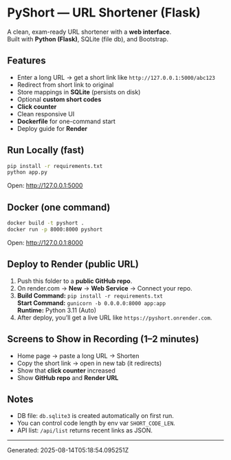 # PyShort — URL Shortener (Flask)

A clean, exam-ready URL shortener with a **web interface**.  
Built with **Python (Flask)**, SQLite (file db), and Bootstrap.

## Features
- Enter a long URL -> get a short link like `http://127.0.0.1:5000/abc123`
- Redirect from short link to original
- Store mappings in **SQLite** (persists on disk)
- Optional **custom short codes**
- **Click counter**
- Clean responsive UI
- **Dockerfile** for one-command start
- Deploy guide for **Render**

## Run Locally (fast)
```bash
pip install -r requirements.txt
python app.py
```
Open: http://127.0.0.1:5000

## Docker (one command)
```bash
docker build -t pyshort .
docker run -p 8000:8000 pyshort
```
Open: http://127.0.0.1:8000

## Deploy to Render (public URL)
1) Push this folder to a **public GitHub repo**.  
2) On render.com -> **New** -> **Web Service** -> Connect your repo.  
3) **Build Command:** `pip install -r requirements.txt`  
   **Start Command:** `gunicorn -b 0.0.0.0:8000 app:app`  
   **Runtime:** Python 3.11 (Auto)  
4) After deploy, you’ll get a live URL like `https://pyshort.onrender.com`.

## Screens to Show in Recording (1–2 minutes)
- Home page -> paste a long URL -> Shorten
- Copy the short link -> open in new tab (it redirects)
- Show that **click counter** increased
- Show **GitHub repo** and **Render URL**

## Notes
- DB file: `db.sqlite3` is created automatically on first run.
- You can control code length by env var `SHORT_CODE_LEN`.
- API list: `/api/list` returns recent links as JSON.

---
Generated: 2025-08-14T05:18:54.095251Z